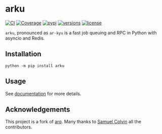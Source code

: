 # arku

[![CI](https://github.com/targetaidev/arku/workflows/CI/badge.svg?event=push)](https://github.com/targetaidev/arku/actions?query=event%3Apush+branch%3Amaster+workflow%3ACI)
[![Coverage](https://codecov.io/gh/targetaidev/arku/branch/master/graph/badge.svg)](https://codecov.io/gh/targetaidev/arku)
[![pypi](https://img.shields.io/pypi/v/arku.svg)](https://pypi.python.org/pypi/arku)
[![versions](https://img.shields.io/pypi/pyversions/arku.svg)](https://github.com/targetaidev/arku)
[![license](https://img.shields.io/github/license/targetaidev/arku.svg)](https://github.com/targetaidev/arku/blob/master/LICENSE)

`arku`, pronounced as `ar·kyu` is a fast job queuing and RPC in Python with asyncio and Redis.

## Installation

```
python -m pip install arku
```

## Usage

See [documentation](https://arku.readthedocs.io) for more details.

## Acknowledgements

This project is a fork of [arq](https://github.com/samuelcolvin/arq). Many thanks to [Samuel Colvin](https://github.com/samuelcolvin) all the contributors.

